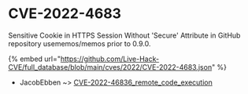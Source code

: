# CVE-2022-4683

Sensitive Cookie in HTTPS Session Without 'Secure' Attribute in GitHub repository usememos/memos prior to 0.9.0.

{% embed url="https://github.com/Live-Hack-CVE/full_database/blob/main/cves/2022/CVE-2022-4683.json" %}


* JacobEbben ~> [CVE-2022-46836_remote_code_execution](https://zeste.alice-snow.ru/2022/database/cve-2022-4683/cve-2022-46836_remote_code_execution-jacobebben)